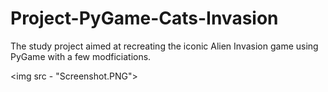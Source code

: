 # Project-PyGame-Cats-Invasion
The study project aimed at recreating the iconic Alien Invasion game using PyGame with a few modficiations. 

<img src - "Screenshot.PNG">

